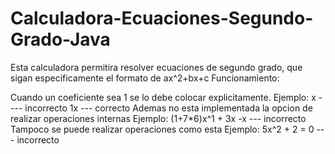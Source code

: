 # Calculadora-Ecuaciones-Segundo-Grado-Java
Esta calculadora permitira resolver ecuaciones de segundo grado, que sigan especificamente el formato de ax^2+bx+c Funcionamiento:

Cuando un coeficiente sea 1 se lo debe colocar explicitamente. Ejemplo: x ---- incorrecto 1x --- correcto
Ademas no esta implementada la opcion de realizar operaciones internas Ejemplo: (1+7*6)x^1 + 3x -x --- incorrecto
Tampoco se puede realizar operaciones como esta Ejemplo: 5x^2 + 2 = 0 --- incorrecto
